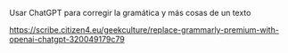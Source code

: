 Usar ChatGPT para corregir la gramática y más cosas de un texto

https://scribe.citizen4.eu/geekculture/replace-grammarly-premium-with-openai-chatgpt-320049179c79
